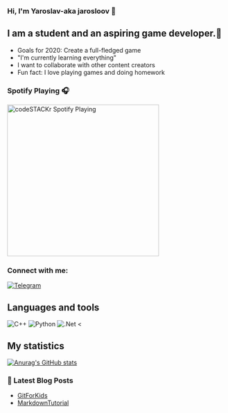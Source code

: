 ### Hi, I'm Yaroslav-aka jarosloov 👋

## I am a student and an aspiring game developer.🔭

- Goals for 2020: Create a full-fledged game 
- "I'm currently learning everything"
- I want to collaborate with other content creators
- Fun fact: I love playing games and doing homework

### Spotify Playing 🎧

[<img src="https://now-playing-codestackr.vercel.app/api/spotify-playing" alt="codeSTACKr Spotify Playing" width="350" />](https://open.spotify.com/user/c0mkc1xk953t3ngqoopff1ju7)

### Connect with me:

[![Telegram](https://img.shields.io/badge/-Telegram-090909?style=for-the-badge&logo=telegram&logoColor=27A0D9)](https://t.me/jarosloov)

## Languages and tools
![C++](https://img.shields.io/badge/-C++-090909?style=for-the-badge&logo=C%2b%2b&logoColor=6296CC) 
![Python](https://img.shields.io/badge/-Python-090909?style=for-the-badge&logo=Python&logoColor=6296CC)
![.Net](https://img.shields.io/badge/-Framework-090909?style=for-the-badge&logo=.net&logoColor=E5D3FF)
<

## Мy statistics

[![Anurag's GitHub stats](https://github-readme-stats.vercel.app/api?username=jarosloov)](https://github.com/anuraghazra/github-readme-stats)


### 📕 Latest Blog Posts

<!-- BLOG-POST-LIST:START -->
- [GitForKids](https://github.com/jarosloov/GitForKids)
- [MarkdownTutorial](https://github.com/jarosloov/MarkdownTutorial)
























<!--
![Header](/assets/video%20(1).gif)[](https://github.com/jarosloov)

#	&#9883; I am a novice programmer who is crazy about pixel games	&#9883;

## Languages and tools
![C++](https://img.shields.io/badge/-C++-090909?style=for-the-badge&logo=C%2b%2b&logoColor=6296CC) 
![Python](https://img.shields.io/badge/-Python-090909?style=for-the-badge&logo=Python&logoColor=6296CC)
![.Net](https://img.shields.io/badge/-Framework-090909?style=for-the-badge&logo=.net&logoColor=E5D3FF)
<

## Follow Me:

[![Telegram](https://img.shields.io/badge/-Telegram-090909?style=for-the-badge&logo=telegram&logoColor=27A0D9)](https://t.me/jarosloov)

## Мy statistics

[![Anurag's GitHub stats](https://github-readme-stats.vercel.app/api?username=jarosloov)](https://github.com/anuraghazra/github-readme-stats)

## My first program

```C#
Console.WriteLine("Hello, my curious baby!")
for(int i = i; i < 2; ++i ) 
{ 
    Console.WriteLine("Smack!")
}
```

-->

